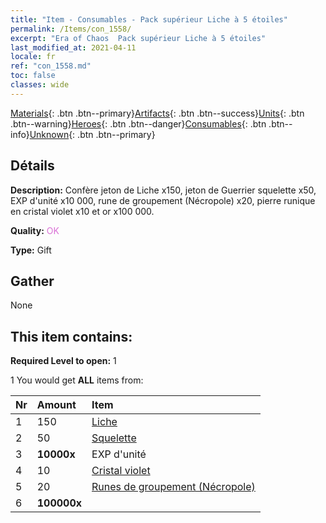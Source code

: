 ```yaml
---
title: "Item - Consumables - Pack supérieur Liche à 5 étoiles"
permalink: /Items/con_1558/
excerpt: "Era of Chaos  Pack supérieur Liche à 5 étoiles"
last_modified_at: 2021-04-11
locale: fr
ref: "con_1558.md"
toc: false
classes: wide
---
```

 [Materials](/fr/Items/){: .btn .btn--primary}[Artifacts](/fr/Items/Artifacts/){: .btn .btn--success}[Units](/fr/Items/Units/){: .btn .btn--warning}[Heroes](/fr/Items/Heroes/){: .btn .btn--danger}[Consumables](/fr/Items/Consumables/){: .btn .btn--info}[Unknown](/fr/Items/Unknown/){: .btn .btn--primary}

## Détails
 **Description:** Confère jeton de Liche x150, jeton de Guerrier squelette x50, EXP d'unité x10 000, rune de groupement (Nécropole) x20, pierre runique en cristal violet x10 et or x100 000.

 **Quality:** <span style="color: #DA70D6">OK</span>

 **Type:** Gift

## Gather

  None

## This item contains:

 **Required Level to open:** 1

 1 You would get **ALL** items  from:

  | Nr | Amount |     Item    |
  |:---|:-------|:------------|
  | 1 | 150 | [Liche](/fr/Items/unt_212/) | 
  | 2 | 50 | [Squelette](/fr/Items/unt_208/) | 
  | 3 |  **10000x** | EXP d'unité |  | 
  | 4 | 10 | [Cristal violet](/fr/Items/con_720/) | 
  | 5 | 20 | [Runes de groupement (Nécropole)](/fr/Items/con_755/) | 
  | 6 |  **100000x** | <i class="fas fa-coins"/> |  | 
